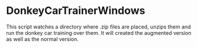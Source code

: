 # DonkeyCarTrainerWindows

This script watches a directory where .zip files are placed, unzips them and run the donkey car training over them. 
It will created the augmented version as well as the normal version.


